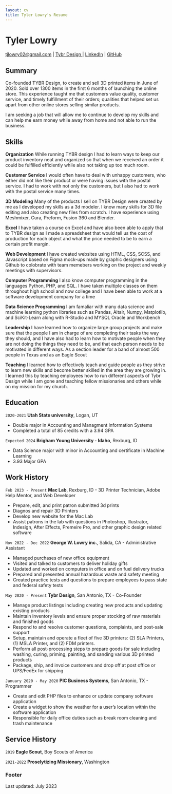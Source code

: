 ```yaml
---
layout: cv
title: Tyler Lowry's Resume
---
```

# Tyler Lowry


<div id="webaddress">
<a href="mailto: tjlowry02@gmail.com">tjlowry02@gmail.com</a>
| <a href="https://www.etsy.com/shop/TybrDesign?ref=nla_listing_details">Tybr Design </a>
| <a href="https://www.linkedin.com/in/tylerj-lowry/">LinkedIn</a>
| <a href="https://github.com/tjlowry">GitHub</a>
</div>

<!-- https://www.monique.tech/the-art-of-markdown -->

## Summary 

Co-founded  TYBR Design, to create and sell 3D printed items in June of 2020. Sold over 1300 items in the first 6 months of launching the online store. This experience taught me that customers value quality, customer service, and timely fulfillment of their orders; qualities that helped set us apart from other online stores selling similar products. 


I am seeking a job that will allow me to continue to develop my skills and can help me earn money while away from home and not able to run the business.

## Skills

__Organization__
While running TYBR design I had to learn ways to keep our product inventory neat and organized so that when we received an 
order it could be fulfilled efficiently while also not taking up too much room.

__Customer Service__
I would often have to deal with unhappy customers, who either did not like their product or were having issues with the postal service. I had to work with not only the customers, but I also had to work with the postal service many times.

__3D Modeling__
Many of the products I sell on TYBR Design were created by me as I developed my skills as a 3d modeler. I know many skills for 3D file editing and also creating new files from scratch. I have experience using Meshmixer, Cura, Preform, Fusion 360 and Blender.

__Excel__
I have taken a course on Excel and have also been able to apply that to TYBR design as I made a spreadsheet that would tell us the cost of production for  each object and what the price needed to be to earn a certain profit margin.

__Web Development__
I have created websites using HTML, CSS, SCSS, and Javascript based on Figma mock-ups made by graphic designers using Github to colobrate with team memebers working on the project and weekly meetings with supervisors.

__Computer Programming__
I also know computer programming in the languages Python, PHP, and SQL. I have taken multiple classes on them throughout high school and now college and I have been able to work at a software development company for a time

__Data Science Programming__
I am famaliar with many data science and machine learning python libraries such as Pandas, Altair, Numpy, Matplotlib, and SciKit-Learn along with R-Studio and MYSQL Oracle and Workbench

__Leadership__
I have learned how to organize large group projects and make sure that the people I am in charge of are completing their tasks the way they should, and I have also had to learn how to motivate people when they are not doing the things they need to be, and that each person needs to be motivated in different ways. As a section leader for a band of almost 500 people in Texas and as an Eagle Scout

__Teaching__ 
I learned how to effectively teach and guide people as they strive to learn new skills and become better skilled in the area they are growing in. I learned this by teaching employees how to run different aspects of Tybr Design while I am gone and teaching fellow missionaries and others while on my mission for my church.


## Education

`2020-2021`
__Utah State university__, Logan, UT
 
- Double major in Accounting and Managment Information Systems
- Completed a total of 85 credits with a 3.94 GPA

`Expected 2024`
__Brigham Young University - Idaho__, Rexburg, ID

- Data Science major with minor in Accounting and certificate in Machine Learning
-  3.93 Major GPA


## Work History

`Feb 2023 - Present`
__Mac Lab__, Rexburg, ID - 3D Printer Technician, Adobe Help Mentor, and Web Developer

- Prepare, edit, and print patron submitted 3d prints
- Diagnos and repair 3D Printers
- Develop new website for the Mac Lab
- Assist patrons in the lab with questions in Photoshop, Illustrator, Indesign, After Effects, Premeire Pro, and other graphic design related software

`Nov 2022 - Dec 2022`
__George W. Lowry inc.__, Salida, CA - Administrative Assistant

- Managed purchases of new office equipment 
- Visited and talked to customers to deliver holiday gifts 
- Updated and worked on computers in office and on fuel delivery trucks 
- Prepared and presented annual hazardous waste and safety meeting
- Created practice tests and questions to prepare employees to pass state and federal safety tests 


`May 2020 - Present`
__Tybr Design__, San Antonio, TX - Co-Founder

- Manage product listings including creating new products and updating existing products
- Maintain inventory levels and ensure proper stocking of raw materials and finished goods 
- Respond to and resolve customer questions, complaints, and post-sale support
- Setup, maintain and operate a fleet of five 3D printers: (2) SLA Printers, (1) MSLA Printer, and (2) FDM printers. 
- Perform all post-processing steps to prepare goods for sale including washing, curing, priming, painting, and sanding various 3D printed products
- Package, ship, and invoice customers and drop off at post office or UPS/FedEx for shipping

`January 2020 - May 2020`
__PIC Business Systems__, San Antonio, TX - Programmer

- Create and edit PHP files to enhance or update company software application
- Create a widget to show the weather for a user’s location within the software application
- Responsible for daily office duties such as break room cleaning  and trash maintenance

## Service History

`2019`
__Eagle Scout__, Boy Scouts of America


`2021-2022`
__Proselytizing Missionary__, Washington



### Footer

Last updated: July 2023


